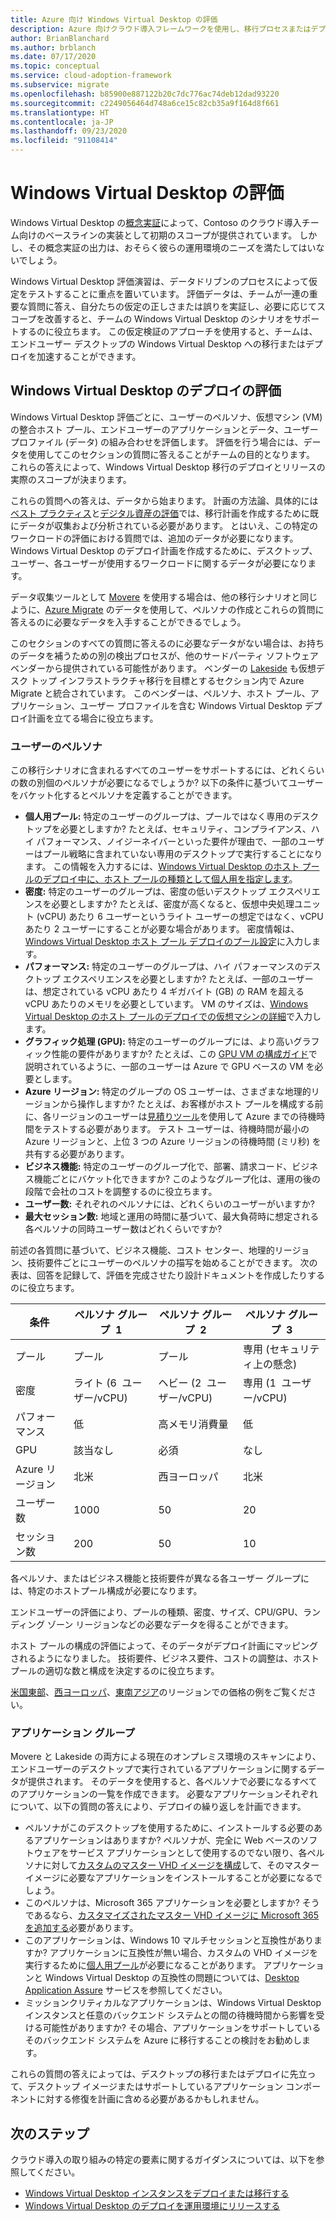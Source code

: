 ```yaml
---
title: Azure 向け Windows Virtual Desktop の評価
description: Azure 向けクラウド導入フレームワークを使用し、移行プロセスまたはデプロイ プロセスを加速するベストプラクティスを使用して Windows Virtual Desktop の移行シナリオを評価します。
author: BrianBlanchard
ms.author: brblanch
ms.date: 07/17/2020
ms.topic: conceptual
ms.service: cloud-adoption-framework
ms.subservice: migrate
ms.openlocfilehash: b85900e887122b20c7dc776ac74deb12dad93220
ms.sourcegitcommit: c2249056464d748a6ce15c82cb35a9f164d8f661
ms.translationtype: HT
ms.contentlocale: ja-JP
ms.lasthandoff: 09/23/2020
ms.locfileid: "91108414"
---
```

# <a name="windows-virtual-desktop-assessment"></a>Windows Virtual Desktop の評価

Windows Virtual Desktop の[概念実証](./proof-of-concept.md)によって、Contoso のクラウド導入チーム向けのベースラインの実装として初期のスコープが提供されています。 しかし、その概念実証の出力は、おそらく彼らの運用環境のニーズを満たしてはいないでしょう。

Windows Virtual Desktop 評価演習は、データドリブンのプロセスによって仮定をテストすることに重点を置いています。 評価データは、チームが一連の重要な質問に答え、自分たちの仮定の正しさまたは誤りを実証し、必要に応じてスコープを改善すると、チームの Windows Virtual Desktop のシナリオをサポートするのに役立ちます。 この仮定検証のアプローチを使用すると、チームは、エンドユーザー デスクトップの Windows Virtual Desktop への移行またはデプロイを加速することができます。

## <a name="assess-windows-virtual-desktop-deployments"></a>Windows Virtual Desktop のデプロイの評価

Windows Virtual Desktop 評価ごとに、ユーザーのペルソナ、仮想マシン (VM) の整合ホスト プール、エンドユーザーのアプリケーションとデータ、ユーザー プロファイル (データ) の組み合わせを評価します。 評価を行う場合には、データを使用してこのセクションの質問に答えることがチームの目的となります。 これらの答えによって、Windows Virtual Desktop 移行のデプロイとリリースの実際のスコープが決まります。

これらの質問への答えは、データから始まります。 計画の方法論、具体的には[ベスト プラクティス](../../plan/index.md)と[デジタル資産の評価](../../digital-estate/index.md)では、移行計画を作成するために既にデータが収集および分析されている必要があります。 とはいえ、この特定のワークロードの評価における質問では、追加のデータが必要になります。 Windows Virtual Desktop のデプロイ計画を作成するために、デスクトップ、ユーザー、各ユーザーが使用するワークロードに関するデータが必要になります。

データ収集ツールとして [Movere](/azure/migrate/migrate-services-overview#movere) を使用する場合は、他の移行シナリオと同じように、[Azure Migrate](/azure/migrate) のデータを使用して、ペルソナの作成とこれらの質問に答えるのに必要なデータを入手することができるでしょう。

このセクションのすべての質問に答えるのに必要なデータがない場合は、お持ちのデータを補うための別の検出プロセスが、他のサードパーティ ソフトウェア ベンダーから提供されている可能性があります。 ベンダーの [Lakeside](/azure/migrate/migrate-services-overview#isv-integration) も仮想デスク トップ インフラストラクチャ移行を目標とするセクション内で Azure Migrate と統合されています。 このベンダーは、ペルソナ、ホスト プール、アプリケーション、ユーザー プロファイルを含む Windows Virtual Desktop デプロイ計画を立てる場合に役立ちます。

### <a name="user-personas"></a>ユーザーのペルソナ

この移行シナリオに含まれるすべてのユーザーをサポートするには、どれくらいの数の別個のペルソナが必要になるでしょうか? 以下の条件に基づいてユーザーをバケット化するとペルソナを定義することができます。

- **個人用プール:** 特定のユーザーのグループは、プールではなく専用のデスクトップを必要としますか? たとえば、セキュリティ、コンプライアンス、ハイ パフォーマンス、ノイジーネイバーといった要件が理由で、一部のユーザーはプール戦略に含まれていない専用のデスクトップで実行することになります。 この情報を入力するには、[Windows Virtual Desktop のホスト プールのデプロイ中に、ホスト プールの種類として個人用を指定します](/azure/virtual-desktop/create-host-pools-azure-marketplace#begin-the-host-pool-setup-process)。
- **密度:** 特定のユーザーのグループは、密度の低いデスクトップ エクスペリエンスを必要としますか? たとえば、密度が高くなると、仮想中央処理ユニット (vCPU) あたり 6 ユーザーというライト ユーザーの想定ではなく、vCPU あたり 2 ユーザーにすることが必要な場合があります。 密度情報は、[ Windows Virtual Desktop ホスト プール デプロイのプール設定](/azure/virtual-desktop/create-host-pools-azure-marketplace#begin-the-host-pool-setup-process)に入力します。
- **パフォーマンス:** 特定のユーザーのグループは、ハイ パフォーマンスのデスクトップ エクスペリエンスを必要としますか? たとえば、一部のユーザーは、想定されている vCPU あたり 4&nbsp;ギガバイト (GB) の RAM を超える vCPU あたりのメモリを必要としています。 VM のサイズは、[Windows Virtual Desktop のホスト プールのデプロイでの仮想マシンの詳細](/azure/virtual-desktop/create-host-pools-azure-marketplace#virtual-machine-details)で入力します。
- **グラフィック処理 (GPU):** 特定のユーザーのグループには、より高いグラフィック性能の要件がありますか? たとえば、この [GPU VM の構成ガイド](/azure/virtual-desktop/configure-vm-gpu)で説明されているように、一部のユーザーは Azure で GPU ベースの VM を必要とします。
- **Azure リージョン:** 特定のグループの OS ユーザーは、さまざまな地理的リージョンから操作しますか? たとえば、お客様がホスト プールを構成する前に、各リージョンのユーザーは[見積りツール](https://azure.microsoft.com/services/virtual-desktop/assessment/#estimation-tool)を使用して Azure までの待機時間をテストする必要があります。 テスト ユーザーは、待機時間が最小の Azure リージョンと、上位 3 つの Azure リージョンの待機時間 (ミリ秒) を共有する必要があります。
- **ビジネス機能:** 特定のユーザーのグループ化で、部署、請求コード、ビジネス機能ごとにバケット化できますか? このようなグループ化は、運用の後の段階で会社のコストを調整するのに役立ちます。
- **ユーザー数:** それぞれのペルソナには、どれくらいのユーザーがいますか?
- **最大セッション数:** 地域と運用の時間に基づいて、最大負荷時に想定される各ペルソナの同時ユーザー数はどれくらいですか?

前述の各質問に基づいて、ビジネス機能、コスト センター、地理的リージョン、技術要件ごとにユーザーのペルソナの描写を始めることができます。 次の表は、回答を記録して、評価を完成させたり設計ドキュメントを作成したりするのに役立ちます。

| 条件  | ペルソナ グループ&nbsp; 1  | ペルソナ グループ&nbsp; 2  | ペルソナ グループ&nbsp; 3  |
|---------|---------|---------|---------|
| プール  | プール | プール | 専用 (セキュリティ上の懸念) |
| 密度 | ライト (6&nbsp; ユーザー/vCPU) | ヘビー (2&nbsp; ユーザー/vCPU) | 専用 (1&nbsp; ユーザー/vCPU) |
| パフォーマンス | 低 | 高メモリ消費量 | 低 |
| GPU | 該当なし | 必須 | なし |
| Azure リージョン | 北米 | 西ヨーロッパ | 北米 |
| ユーザー数 | 1000 | 50 | 20 |
| セッション数 | 200 | 50 | 10 |

各ペルソナ、またはビジネス機能と技術要件が異なる各ユーザー グループには、特定のホストプール構成が必要になります。

エンドユーザーの評価により、プールの種類、密度、サイズ、CPU/GPU、ランディング ゾーン リージョンなどの必要なデータを得ることができます。

ホスト プールの構成の評価によって、そのデータがデプロイ計画にマッピングされるようになりました。 技術要件、ビジネス要件、コストの調整は、ホスト プールの適切な数と構成を決定するのに役立ちます。

[米国東部](https://azure.com/e/448606254c9a44f88798892bb8e0ef3c)、[西ヨーロッパ](https://azure.com/e/61a376d5f5a641e8ac31d1884ade9e55)、[東南アジア](https://azure.com/e/7cf555068922461587d0aa99a476f926)のリージョンでの価格の例をご覧ください。

### <a name="application-groups"></a>アプリケーション グループ

Movere と Lakeside の両方による現在のオンプレミス環境のスキャンにより、エンドユーザーのデスクトップで実行されているアプリケーションに関するデータが提供されます。 そのデータを使用すると、各ペルソナで必要になるすべてのアプリケーションの一覧を作成できます。 必要なアプリケーションそれぞれについて、以下の質問の答えにより、デプロイの繰り返しを計画できます。

- ペルソナがこのデスクトップを使用するために、インストールする必要のあるアプリケーションはありますか? ペルソナが、完全に Web ベースのソフトウェアをサービス アプリケーションとして使用するのでない限り、各ペルソナに対して[カスタムのマスター VHD イメージを構成](/azure/virtual-desktop/set-up-customize-master-image)して、そのマスター イメージに必要なアプリケーションをインストールすることが必要になるでしょう。
- このペルソナは、Microsoft 365 アプリケーションを必要としますか? そうであるなら、[カスタマイズされたマスター VHD イメージに Microsoft 365 を追加する](/azure/virtual-desktop/install-office-on-wvd-master-image)必要があります。
- このアプリケーションは、Windows&nbsp;10 マルチセッションと互換性がありますか? アプリケーションに互換性が無い場合、カスタムの VHD イメージを実行するために[個人用プール](/azure/virtual-desktop/configure-host-pool-personal-desktop-assignment-type)が必要になることがあります。 アプリケーションと Windows Virtual Desktop の互換性の問題については、[Desktop Application Assure](/fasttrack/win-10-app-assure-assistance-offered) サービスを参照してください。
- ミッションクリティカルなアプリケーションは、Windows Virtual Desktop インスタンスと任意のバックエンド システムとの間の待機時間から影響を受ける可能性がありますか? その場合、アプリケーションをサポートしているそのバックエンド システムを Azure に移行することの検討をお勧めします。

これらの質問の答えによっては、デスクトップの移行またはデプロイに先立って、デスクトップ イメージまたはサポートしているアプリケーション コンポーネントに対する修復を計画に含める必要があるかもしれません。

## <a name="next-steps"></a>次のステップ

クラウド導入の取り組みの特定の要素に関するガイダンスについては、以下を参照してください。

- [Windows Virtual Desktop インスタンスをデプロイまたは移行する](./migrate-deploy.md)
- [Windows Virtual Desktop のデプロイを運用環境にリリースする](./migrate-release.md)
